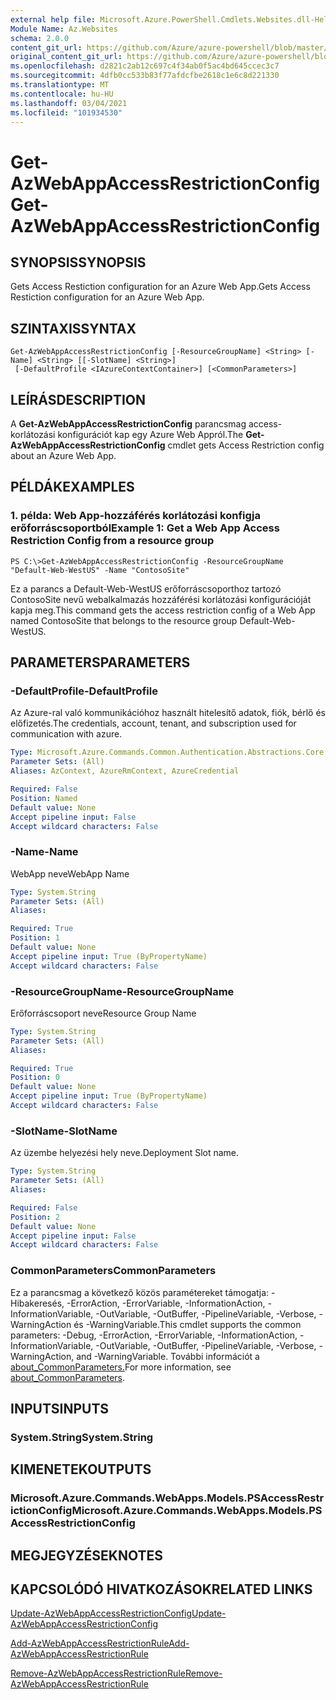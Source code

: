 ```yaml
---
external help file: Microsoft.Azure.PowerShell.Cmdlets.Websites.dll-Help.xml
Module Name: Az.Websites
schema: 2.0.0
content_git_url: https://github.com/Azure/azure-powershell/blob/master/src/Websites/Websites/help/Get-AzWebAppAccessRestrictionConfig.md
original_content_git_url: https://github.com/Azure/azure-powershell/blob/master/src/Websites/Websites/help/Get-AzWebAppAccessRestrictionConfig.md
ms.openlocfilehash: d2821c2ab12c697c4f34ab0f5ac4bd645ccec3c7
ms.sourcegitcommit: 4dfb0cc533b83f77afdcfbe2618c1e6c8d221330
ms.translationtype: MT
ms.contentlocale: hu-HU
ms.lasthandoff: 03/04/2021
ms.locfileid: "101934530"
---
```

# <span data-ttu-id="7edc6-101">Get-AzWebAppAccessRestrictionConfig</span><span class="sxs-lookup"><span data-stu-id="7edc6-101">Get-AzWebAppAccessRestrictionConfig</span></span>

## <span data-ttu-id="7edc6-102">SYNOPSIS</span><span class="sxs-lookup"><span data-stu-id="7edc6-102">SYNOPSIS</span></span>
<span data-ttu-id="7edc6-103">Gets Access Restiction configuration for an Azure Web App.</span><span class="sxs-lookup"><span data-stu-id="7edc6-103">Gets Access Restiction configuration for an Azure Web App.</span></span>

## <span data-ttu-id="7edc6-104">SZINTAXIS</span><span class="sxs-lookup"><span data-stu-id="7edc6-104">SYNTAX</span></span>

```
Get-AzWebAppAccessRestrictionConfig [-ResourceGroupName] <String> [-Name] <String> [[-SlotName] <String>]
 [-DefaultProfile <IAzureContextContainer>] [<CommonParameters>]
```

## <span data-ttu-id="7edc6-105">LEÍRÁS</span><span class="sxs-lookup"><span data-stu-id="7edc6-105">DESCRIPTION</span></span>
<span data-ttu-id="7edc6-106">A **Get-AzWebAppAccessRestrictionConfig** parancsmag access-korlátozási konfigurációt kap egy Azure Web Appról.</span><span class="sxs-lookup"><span data-stu-id="7edc6-106">The **Get-AzWebAppAccessRestrictionConfig** cmdlet gets Access Restriction config about an Azure Web App.</span></span>

## <span data-ttu-id="7edc6-107">PÉLDÁK</span><span class="sxs-lookup"><span data-stu-id="7edc6-107">EXAMPLES</span></span>

### <span data-ttu-id="7edc6-108">1. példa: Web App-hozzáférés korlátozási konfigja erőforráscsoportból</span><span class="sxs-lookup"><span data-stu-id="7edc6-108">Example 1: Get a Web App Access Restriction Config from a resource group</span></span>
```
PS C:\>Get-AzWebAppAccessRestrictionConfig -ResourceGroupName "Default-Web-WestUS" -Name "ContosoSite"
```

<span data-ttu-id="7edc6-109">Ez a parancs a Default-Web-WestUS erőforráscsoporthoz tartozó ContosoSite nevű webalkalmazás hozzáférési korlátozási konfigurációját kapja meg.</span><span class="sxs-lookup"><span data-stu-id="7edc6-109">This command gets the access restriction config of a Web App named ContosoSite that belongs to the resource group Default-Web-WestUS.</span></span>

## <span data-ttu-id="7edc6-110">PARAMETERS</span><span class="sxs-lookup"><span data-stu-id="7edc6-110">PARAMETERS</span></span>

### <span data-ttu-id="7edc6-111">-DefaultProfile</span><span class="sxs-lookup"><span data-stu-id="7edc6-111">-DefaultProfile</span></span>
<span data-ttu-id="7edc6-112">Az Azure-ral való kommunikációhoz használt hitelesítő adatok, fiók, bérlő és előfizetés.</span><span class="sxs-lookup"><span data-stu-id="7edc6-112">The credentials, account, tenant, and subscription used for communication with azure.</span></span>

```yaml
Type: Microsoft.Azure.Commands.Common.Authentication.Abstractions.Core.IAzureContextContainer
Parameter Sets: (All)
Aliases: AzContext, AzureRmContext, AzureCredential

Required: False
Position: Named
Default value: None
Accept pipeline input: False
Accept wildcard characters: False
```

### <span data-ttu-id="7edc6-113">-Name</span><span class="sxs-lookup"><span data-stu-id="7edc6-113">-Name</span></span>
<span data-ttu-id="7edc6-114">WebApp neve</span><span class="sxs-lookup"><span data-stu-id="7edc6-114">WebApp Name</span></span>

```yaml
Type: System.String
Parameter Sets: (All)
Aliases:

Required: True
Position: 1
Default value: None
Accept pipeline input: True (ByPropertyName)
Accept wildcard characters: False
```

### <span data-ttu-id="7edc6-115">-ResourceGroupName</span><span class="sxs-lookup"><span data-stu-id="7edc6-115">-ResourceGroupName</span></span>
<span data-ttu-id="7edc6-116">Erőforráscsoport neve</span><span class="sxs-lookup"><span data-stu-id="7edc6-116">Resource Group Name</span></span>

```yaml
Type: System.String
Parameter Sets: (All)
Aliases:

Required: True
Position: 0
Default value: None
Accept pipeline input: True (ByPropertyName)
Accept wildcard characters: False
```

### <span data-ttu-id="7edc6-117">-SlotName</span><span class="sxs-lookup"><span data-stu-id="7edc6-117">-SlotName</span></span>
<span data-ttu-id="7edc6-118">Az üzembe helyezési hely neve.</span><span class="sxs-lookup"><span data-stu-id="7edc6-118">Deployment Slot name.</span></span>

```yaml
Type: System.String
Parameter Sets: (All)
Aliases:

Required: False
Position: 2
Default value: None
Accept pipeline input: False
Accept wildcard characters: False
```

### <span data-ttu-id="7edc6-119">CommonParameters</span><span class="sxs-lookup"><span data-stu-id="7edc6-119">CommonParameters</span></span>
<span data-ttu-id="7edc6-120">Ez a parancsmag a következő közös paramétereket támogatja: -Hibakeresés, -ErrorAction, -ErrorVariable, -InformationAction, -InformationVariable, -OutVariable, -OutBuffer, -PipelineVariable, -Verbose, -WarningAction és -WarningVariable.</span><span class="sxs-lookup"><span data-stu-id="7edc6-120">This cmdlet supports the common parameters: -Debug, -ErrorAction, -ErrorVariable, -InformationAction, -InformationVariable, -OutVariable, -OutBuffer, -PipelineVariable, -Verbose, -WarningAction, and -WarningVariable.</span></span> <span data-ttu-id="7edc6-121">További információt a [about_CommonParameters.](http://go.microsoft.com/fwlink/?LinkID=113216)</span><span class="sxs-lookup"><span data-stu-id="7edc6-121">For more information, see [about_CommonParameters](http://go.microsoft.com/fwlink/?LinkID=113216).</span></span>

## <span data-ttu-id="7edc6-122">INPUTS</span><span class="sxs-lookup"><span data-stu-id="7edc6-122">INPUTS</span></span>

### <span data-ttu-id="7edc6-123">System.String</span><span class="sxs-lookup"><span data-stu-id="7edc6-123">System.String</span></span>

## <span data-ttu-id="7edc6-124">KIMENETEK</span><span class="sxs-lookup"><span data-stu-id="7edc6-124">OUTPUTS</span></span>

### <span data-ttu-id="7edc6-125">Microsoft.Azure.Commands.WebApps.Models.PSAccessRestrictionConfig</span><span class="sxs-lookup"><span data-stu-id="7edc6-125">Microsoft.Azure.Commands.WebApps.Models.PSAccessRestrictionConfig</span></span>

## <span data-ttu-id="7edc6-126">MEGJEGYZÉSEK</span><span class="sxs-lookup"><span data-stu-id="7edc6-126">NOTES</span></span>

## <span data-ttu-id="7edc6-127">KAPCSOLÓDÓ HIVATKOZÁSOK</span><span class="sxs-lookup"><span data-stu-id="7edc6-127">RELATED LINKS</span></span>

[<span data-ttu-id="7edc6-128">Update-AzWebAppAccessRestrictionConfig</span><span class="sxs-lookup"><span data-stu-id="7edc6-128">Update-AzWebAppAccessRestrictionConfig</span></span>](./Update-AzWebAppAccessRestrictionConfig.md)

[<span data-ttu-id="7edc6-129">Add-AzWebAppAccessRestrictionRule</span><span class="sxs-lookup"><span data-stu-id="7edc6-129">Add-AzWebAppAccessRestrictionRule</span></span>](./Add-AzWebAppAccessRestrictionRule.md)

[<span data-ttu-id="7edc6-130">Remove-AzWebAppAccessRestrictionRule</span><span class="sxs-lookup"><span data-stu-id="7edc6-130">Remove-AzWebAppAccessRestrictionRule</span></span>](./Remove-AzWebAppAccessRestrictionRule.md)
